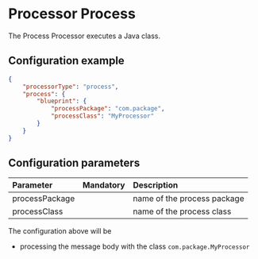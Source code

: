 # Processor Process
The Process Processor executes a Java class. 

## Configuration example
````json
{
    "processorType": "process",
    "process": {
        "blueprint": {
            "processPackage": "com.package",
            "processClass": "MyProcessor"
        }
    }
}
````
## Configuration parameters
|Parameter|Mandatory|Description|
|:---|:---:|:---|
|processPackage| |name of the process package|
|processClass| |name of the process class|

The configuration above will be
- processing the message body with the class `com.package.MyProcessor`
